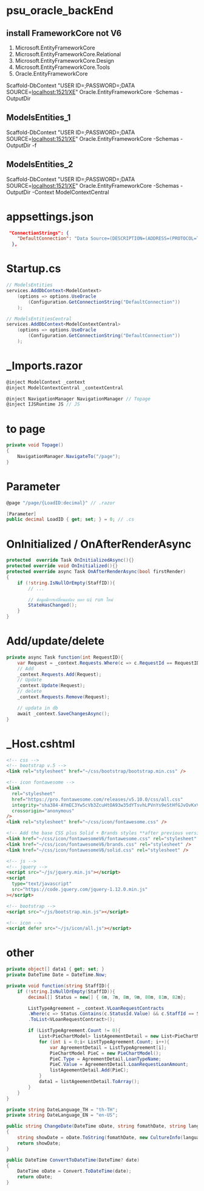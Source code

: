 # psu_oracle_backEnd

## install FrameworkCore not V6

1. Microsoft.EntityFrameworkCore
2. Microsoft.EntityFrameworkCore.Relational
3. Microsoft.EntityFrameworkCore.Design
4. Microsoft.EntityFrameworkCore.Tools
5. Oracle.EntityFrameworkCore

Scaffold-DbContext "USER ID=<system>;PASSWORD=<pass>;DATA SOURCE=<localhost:1521/XE>" Oracle.EntityFrameworkCore -Schemas <SYSTEM> -OutputDir <Models>

## ModelsEntities_1

Scaffold-DbContext "USER ID=<system>;PASSWORD=<pass>;DATA SOURCE=<localhost:1521/XE>" Oracle.EntityFrameworkCore -Schemas <SYSTEM> -OutputDir <ModelsEntities> -f

## ModelsEntities_2

Scaffold-DbContext "USER ID=<system>;PASSWORD=<pass>;DATA SOURCE=<localhost:1521/XE>" Oracle.EntityFrameworkCore -Schemas <SYSTEM> -OutputDir <ModelsEntitiesCentral> -Context ModelContextCentral

# appsettings.json

```json
 "ConnectionStrings": {
    "DefaultConnection": "Data Source=(DESCRIPTION=(ADDRESS=(PROTOCOL=TCP)(HOST=<localhost>)(PORT=1521))(CONNECT_DATA=(SERVICE_NAME=<name>)));User Id=<system>;Password=<pass>;"
  },
```

# Startup.cs

```C#
// ModelsEntities
services.AddDbContext<ModelContext>
    (options => options.UseOracle
        (Configuration.GetConnectionString("DefaultConnection"))
    );

// ModelsEntitiesCentral
services.AddDbContext<ModelContextCentral>
    (options => options.UseOracle
        (Configuration.GetConnectionString("DefaultConnection"))
    );
```

# \_Imports.razor

```C#
@inject ModelContext _context
@inject ModelContextCentral _contextCentral

@inject NavigationManager NavigationManager // Topage
@inject IJSRuntime JS // JS
```

# to page

```C#
private void Topage()
{
    NavigationManager.NavigateTo("/page");
}
```

# Parameter

```C#
@page "/page/{LoadID:decimal}" // .razor

[Parameter]
public decimal LoadID { get; set; } = 0; // .cs
```

# OnInitialized / OnAfterRenderAsync

```C#
protected  override Task OnInitializedAsync(){}
protected override void OnInitialized(){}
protected override async Task OnAfterRenderAsync(bool firstRender)
{
    if (!string.IsNullOrEmpty(StaffID)){
        // ...

        // ข้อมูลมีการเปลี่ยนแปลง บอก ui run ใหม่
        StateHasChanged();
    }
}
```

# Add/update/delete

```C#
private async Task function(int RequestID){
    var Request = _context.Requests.Where(c => c.RequestId == RequestID).FirstOrDefault();
    // Add
    _context.Requests.Add(Request);
    // Update
    _context.Update(Request);
    // delete
    _context.Requests.Remove(Request);

    // updata in db
    await _context.SaveChangesAsync();
}
```

# \_Host.cshtml

```html
<!-- css -->
<!-- bootstrap v.5 -->
<link rel="stylesheet" href="~/css/bootstrap/bootstrap.min.css" />

<!-- icon fontawesome -->
<link
  rel="stylesheet"
  href="https://pro.fontawesome.com/releases/v5.10.0/css/all.css"
  integrity="sha384-AYmEC3Yw5cVb3ZcuHtOA93w35dYTsvhLPVnYs9eStHfGJvOvKxVfELGroGkvsg+p"
  crossorigin="anonymous"
/>
<link rel="stylesheet" href="~/css/icon/fontawesome.css" />

<!-- Add the base CSS plus Solid + Brands styles **after previous versions** -->
<link href="~/css/icon/fontawesomeV6/fontawesome.css" rel="stylesheet" />
<link href="~/css/icon/fontawesomeV6/brands.css" rel="stylesheet" />
<link href="~/css/icon/fontawesomeV6/solid.css" rel="stylesheet" />

<!-- js -->
<!-- jquery -->
<script src="~/js/jquery.min.js"></script>
<script
  type="text/javascript"
  src="https://code.jquery.com/jquery-1.12.0.min.js"
></script>

<!-- bootstrap -->
<script src="~/js/bootstrap.min.js"></script>

<!-- icon -->
<script defer src="~/js/icon/all.js"></script>
```

# other

```C#
private object[] data1 { get; set; }
private DateTime Date = DateTime.Now;

private void function(string StaffID){
    if (!string.IsNullOrEmpty(StaffID)){
        decimal[] Status = new[] { 6m, 7m, 8m, 9m, 80m, 81m, 82m};

        ListTypeAgreement = _context.VLoanRequestContracts
        .Where(c => Status.Contains(c.StatusId.Value) && c.StaffId == StaffID)
        .ToList<VLoanRequestContract>();

        if (ListTypeAgreement.Count != 0){
            List<PieChartModel> listAgeementDetail = new List<PieChartModel>();
            for (int i = 0;i< ListTypeAgreement.Count; i++){
                var AgreementDetail = ListTypeAgreement[i];
                PieChartModel PieC = new PieChartModel();
                PieC.Type = AgreementDetail.LoanTypeName;
                PieC.Value = AgreementDetail.LoanRequestLoanAmount;
                listAgeementDetail.Add(PieC);
            }
            data1 = listAgeementDetail.ToArray();
        }
    }
}

private string DateLanguage_TH = "th-TH";
private string DateLanguage_EN = "en-US";

public string ChangeDate(DateTime oDate, string fomathDate, string language)
{
    string showDate = oDate.ToString(fomathDate, new CultureInfo(language));
    return showDate;
}

public DateTime ConvertToDateTime(DateTime? date)
{
    DateTime oDate = Convert.ToDateTime(date);
    return oDate;
}
```
